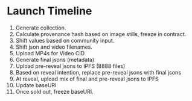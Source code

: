 # Launch Timeline

1. Generate collection.
2. Calculate provenance hash based on image stills, freeze in contract.
3. Shift values based on community input.
4. Shift json and video filenames.
5. Upload MP4s for Video CID
6. Generate final jsons (metadata)
7. Upload pre-reveal jsons to IPFS (8888 files)
8. Based on reveal intention, replace pre-reveal jsons with final jsons
9. At reveal, upload mix of final and pre-reveal jsons to IPFS
10. Update baseURI
11. Once sold out, freeze baseURI.